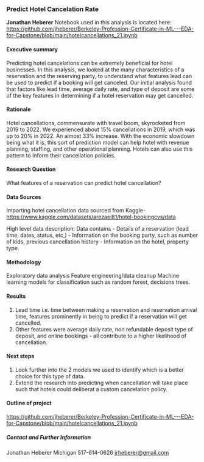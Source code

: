 ### Predict Hotel Cancelation Rate

**Jonathan Heberer**
Notebook used in this analysis is located here:
https://github.com/jheberer/Berkeley-Profession-Certificate-in-ML---EDA-for-Capstone/blob/main/hotelcancellations_21.ipynb

#### Executive summary
Predicting hotel cancelations can be extremely beneficial for hotel businesses. In this analysis, we looked at the many characteristics of a reservation and the reserving party, to understand what features lead can be used to predict if a booking will get canceled. 
Our initial analysis found that factors like lead time, average daily rate, and type of deposit are some of the key features in determining if a hotel reservation may get cancelled. 

#### Rationale
Hotel cancellations, commensurate with travel boom, skyrocketed from 2019 to 2022. We experienced about 15% cancellations in 2019, which was up to 20% in 2022. An almost 33% increase. With the economic slowdown being what it is, this sort of prediction model can help hotel with revenue planning, staffing, and other operational planning.
Hotels can also use this pattern to inform their cancellation policies.

#### Research Question
What features of a reservation can predict hotel cancellation?

#### Data Sources
Importing hotel cancellation data sourced from Kaggle- https://www.kaggle.com/datasets/arezaei81/hotel-bookingcvs/data

High level data description: Data contains - Details of a reservation (lead time, dates, status, etc,) - Information on the booking party, such as number of kids, previous cancellation history - Information on the hotel, property type.

#### Methodology
Exploratory data analysis
Feature engineering/data cleanup
Machine learning models for classification such as random forest, decisions trees.

#### Results
1. Lead time i.e. time between making a reservation and reservation arrival time, features prominently in being to predict if a reservation will get cancelled.
2. Other features were average daily rate, non refundable deposit type of deposit, and online bookings - all contribute to a higher likelihood of cancellation. 

#### Next steps
1. Look further into the 2 models we used to identify which is a better choice for this type of data.
2. Extend the research into predicting when cancellation will take place such that hotels could deliberat a custom cancelation policy. 

#### Outline of project

https://github.com/jheberer/Berkeley-Profession-Certificate-in-ML---EDA-for-Capstone/blob/main/hotelcancellations_21.ipynb

##### Contact and Further Information
Jonathan Heberer
Michigan
517-614-0626
jrheberer@gmail.com